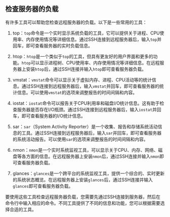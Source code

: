 ## 检查服务器的负载

有许多工具可以帮助您检查远程服务器的负载。以下是一些常用的工具：

1.  top：`top`命令是一个实时显示系统负载的工具，它可以提供关于进程、CPU使用率、内存使用情况等详细信息。通过SSH连接到远程服务器后，输入`top`并回车，即可查看服务器的实时负载信息。
    
2.  htop：`htop`是一个类似于`top`的工具，但具有更友好的用户界面和更多的功能。`htop`可以显示进程树、CPU使用率、内存使用情况等详细信息。在远程服务器上安装`htop`后，通过SSH连接并输入`htop`即可查看服务器负载。
    
3.  vmstat：`vmstat`命令可以显示关于虚拟内存、进程、CPU活动等的统计信息。通过SSH连接到远程服务器后，输入`vmstat`并回车，即可查看服务器的统计信息。可以使用`vmstat`的选项来调整报告的时间间隔和内容。
    
4.  iostat：`iostat`命令可以报告关于CPU利用率和磁盘I/O统计信息。这有助于检查服务器是否存在I/O瓶颈。通过SSH连接到远程服务器后，输入`iostat`并回车，即可查看服务器的I/O统计信息。
    
5.  sar：`sar`（System Activity Reporter）是一个收集、报告和存储系统活动信息的工具。通过SSH连接到远程服务器后，输入`sar`并回车，即可查看服务器的系统活动报告。可以使用`sar`的选项来调整报告的时间间隔和内容。
    
6.  nmon：`nmon`是一个实时系统监视工具，可以显示关于CPU、内存、网络、磁盘等各方面的信息。在远程服务器上安装`nmon`后，通过SSH连接并输入`nmon`即可查看服务器负载。
    
7.  glances：`glances`是一个跨平台的系统监视工具，提供一个综合的、实时更新的系统状态概览。在远程服务器上安装`glances`后，通过SSH连接并输入`glances`即可查看服务器负载。
    

要使用这些工具检查远程服务器负载，您需要先通过SSH连接到服务器，然后在命令行中输入相应的命令。不同工具提供了不同的信息和功能，您可以根据需要选择合适的工具。